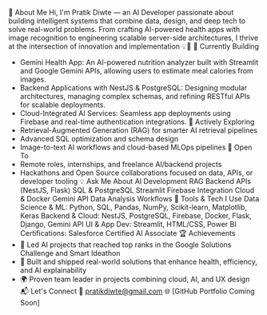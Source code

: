 🚀 About Me
Hi, I'm Pratik Diwte — an AI Developer passionate about building intelligent systems that combine data, design, and deep tech to solve real-world problems. From crafting AI-powered health apps with image recognition to engineering scalable server-side architectures, I thrive at the intersection of innovation and implementation 💡🚀
🔭 Currently Building
- Gemini Health App: An AI-powered nutrition analyzer built with Streamlit and Google Gemini APIs, allowing users to estimate meal calories from images.
- Backend Applications with NestJS & PostgreSQL: Designing modular architectures, managing complex schemas, and refining RESTful APIs for scalable deployments.
- Cloud-Integrated AI Services: Seamless app deployments using Firebase and real-time authentication integrations.
🌱 Actively Exploring
- Retrieval-Augmented Generation (RAG) for smarter AI retrieval pipelines
- Advanced SQL optimization and schema design
- Image-to-text AI workflows and cloud-based MLOps pipelines
🤝 Open To
- Remote roles, internships, and freelance AI/backend projects
- Hackathons and Open Source collaborations focused on data, APIs, or developer tooling
💡 Ask Me About
AI Development  RAG  Backend APIs (NestJS, Flask)  SQL & PostgreSQL  Streamlit  Firebase Integration  Cloud & Docker  Gemini API  Data Analysis Workflows
🧠 Tools & Tech I Use
Data Science & ML: Python, SQL, Pandas, NumPy, Scikit-learn, Matplotlib, Keras
Backend & Cloud: NestJS, PostgreSQL, Firebase, Docker, Flask, Django, Gemini API
UI & App Dev: Streamlit, HTML/CSS, Power BI
Certifications: Salesforce Certified AI Associate
🏆 Achievements
- 🥇 Led AI projects that reached top ranks in the Google Solutions Challenge and Smart Ideathon
- 🤖 Built and shipped real-world solutions that enhance health, efficiency, and AI explainability
- 🌍 Proven team leader in projects combining cloud, AI, and UX design
📬 Let's Connect
📧 pratikdiwte@gmail.com
🌐 [GitHub Portfolio Coming Soon]

